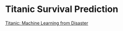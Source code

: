# Titanic Survival Prediction
[Titanic: Machine Learning from Disaster](https://www.kaggle.com/c/titanic)
